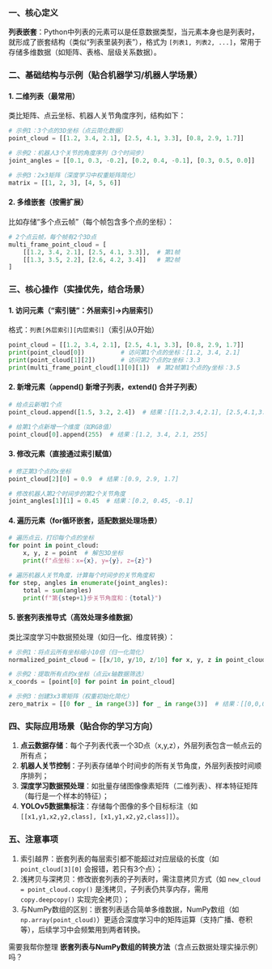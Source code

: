 ### 一、核心定义
**列表嵌套**：Python中列表的元素可以是任意数据类型，当元素本身也是列表时，就形成了嵌套结构（类似“列表里装列表”），格式为 `[列表1, 列表2, ...]`，常用于存储多维数据（如矩阵、表格、层级关系数据）。


### 二、基础结构与示例（贴合机器学习/机器人学场景）
#### 1. 二维列表（最常用）
类比矩阵、点云坐标、机器人关节角度序列，结构如下：
```python
# 示例1：3个点的3D坐标（点云简化数据）
point_cloud = [[1.2, 3.4, 2.1], [2.5, 4.1, 3.3], [0.8, 2.9, 1.7]]

# 示例2：机器人3个关节的角度序列（3个时间步）
joint_angles = [[0.1, 0.3, -0.2], [0.2, 0.4, -0.1], [0.3, 0.5, 0.0]]

# 示例3：2x3矩阵（深度学习中权重矩阵简化）
matrix = [[1, 2, 3], [4, 5, 6]]
```

#### 2. 多维嵌套（按需扩展）
比如存储“多个点云帧”（每个帧包含多个点的坐标）：
```python
# 2个点云帧，每个帧有2个3D点
multi_frame_point_cloud = [
    [[1.2, 3.4, 2.1], [2.5, 4.1, 3.3]],  # 第1帧
    [[1.3, 3.5, 2.2], [2.6, 4.2, 3.4]]   # 第2帧
]
```


### 三、核心操作（实操优先，结合场景）
#### 1. 访问元素（“索引链”：外层索引→内层索引）
格式：`列表[外层索引][内层索引]`（索引从0开始）
```python
point_cloud = [[1.2, 3.4, 2.1], [2.5, 4.1, 3.3], [0.8, 2.9, 1.7]]
print(point_cloud[0])          # 访问第1个点的坐标：[1.2, 3.4, 2.1]
print(point_cloud[1][2])       # 访问第2个点的z坐标：3.3
print(multi_frame_point_cloud[1][0][1])  # 第2帧第1个点的y坐标：3.5
```

#### 2. 新增元素（append() 新增子列表，extend() 合并子列表）
```python
# 给点云新增1个点
point_cloud.append([1.5, 3.2, 2.4])  # 结果：[[1.2,3.4,2.1], [2.5,4.1,3.3], [0.8,2.9,1.7], [1.5,3.2,2.4]]

# 给第1个点新增一个维度（如RGB值）
point_cloud[0].append(255)  # 结果：[1.2, 3.4, 2.1, 255]
```

#### 3. 修改元素（直接通过索引赋值）
```python
# 修正第3个点的x坐标
point_cloud[2][0] = 0.9  # 结果：[0.9, 2.9, 1.7]

# 修改机器人第2个时间步的第2个关节角度
joint_angles[1][1] = 0.45  # 结果：[0.2, 0.45, -0.1]
```

#### 4. 遍历元素（for循环嵌套，适配数据处理场景）
```python
# 遍历点云，打印每个点的坐标
for point in point_cloud:
    x, y, z = point  # 解包3D坐标
    print(f"点坐标：x={x}, y={y}, z={z}")

# 遍历机器人关节角度，计算每个时间步的关节角度和
for step, angles in enumerate(joint_angles):
    total = sum(angles)
    print(f"第{step+1}步关节角度和：{total}")
```

#### 5. 嵌套列表推导式（高效处理多维数据）
类比深度学习中数据预处理（如归一化、维度转换）：
```python
# 示例1：将点云所有坐标缩小10倍（归一化简化）
normalized_point_cloud = [[x/10, y/10, z/10] for x, y, z in point_cloud]

# 示例2：提取所有点的x坐标（点云x轴数据筛选）
x_coords = [point[0] for point in point_cloud]

# 示例3：创建3x3零矩阵（权重初始化简化）
zero_matrix = [[0 for _ in range(3)] for _ in range(3)]  # 结果：[[0,0,0], [0,0,0], [0,0,0]]
```


### 四、实际应用场景（贴合你的学习方向）
1. **点云数据存储**：每个子列表代表一个3D点（x,y,z），外层列表包含一帧点云的所有点；
2. **机器人关节控制**：子列表存储单个时间步的所有关节角度，外层列表按时间顺序排列；
3. **深度学习数据预处理**：如批量存储图像像素矩阵（二维列表）、样本特征矩阵（每行是一个样本的特征）；
4. **YOLOv5数据集标注**：存储每个图像的多个目标标注（如 `[[x1,y1,x2,y2,class], [x1,y1,x2,y2,class]]`）。


### 五、注意事项
1. 索引越界：嵌套列表的每层索引都不能超过对应层级的长度（如 `point_cloud[3][0]` 会报错，若只有3个点）；
2. 浅拷贝与深拷贝：修改嵌套列表的子列表时，需注意拷贝方式（如 `new_cloud = point_cloud.copy()` 是浅拷贝，子列表仍共享内存，需用 `copy.deepcopy()` 实现完全拷贝）；
3. 与NumPy数组的区别：嵌套列表适合简单多维数据，NumPy数组（如 `np.array(point_cloud)`）更适合深度学习中的矩阵运算（支持广播、卷积等），后续学习中会频繁用到两者转换。

需要我帮你整理 **嵌套列表与NumPy数组的转换方法**（含点云数据处理实操示例）吗？